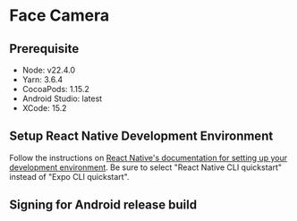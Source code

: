 # Face Camera

## Prerequisite

- Node: v22.4.0
- Yarn: 3.6.4
- CocoaPods: 1.15.2
- Android Studio: latest
- XCode: 15.2

## Setup React Native Development Environment

Follow the instructions on [React Native's documentation for setting up your development environment](https://reactnative.dev/docs/environment-setup/). Be sure to select "React Native CLI quickstart" instead of "Expo CLI quickstart".

## Signing for Android release build
